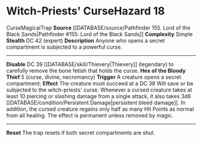 ﻿---
complexity: Simple
hazard_type: Trap
id: '235'
level: '18'
name: Witch-Priests' Curse
rarity: Common
source: '[[DATABASE/source/Pathfinder 155. Lord of the Black Sands|Pathfinder #155:
  Lord of the Black Sands]]'
trait:
- '[[DATABASE/trait/Curse|Curse]]'
- '[[DATABASE/trait/Magical|Magical]]'
- '[[DATABASE/trait/Trap|Trap]]'
type: Hazard

---
# Witch-Priests' Curse<span class="item-type">Hazard 18</span>

<span class="item-trait">Curse</span><span class="item-trait">Magical</span><span class="item-trait">Trap</span>
**Source** [[DATABASE/source/Pathfinder 155. Lord of the Black Sands|Pathfinder #155: Lord of the Black Sands]]
**Complexity** Simple
**Stealth** DC 42 (expert)
**Description** Anyone who opens a secret compartment is subjected to a powerful curse.

---
**Disable** DC 39 [[DATABASE/skill/Thievery|Thievery]] (legendary) to carefully remove the bone fetish that holds the curse.
**Hex of the Bloody Thief** <span class="action-icon">5</span> (curse, divine, necromancy) **Trigger** A creature opens a secret compartment; **Effect** The creature must succeed at a DC 38 Will save or be subjected to the witch-priests' curse. Whenever a cursed creature takes at least 10 piercing or slashing damage from a single attack, it also takes 3d6 [[DATABASE/condition/Persistent Damage|persistent bleed damage]]. In addition, the cursed creature regains only half as many Hit Points as normal from all healing. The effect is permanent unless removed by magic.

---
**Reset** The trap resets if both secret compartments are shut.